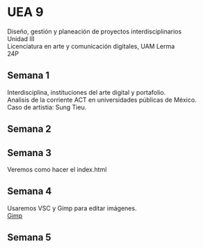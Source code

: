# UEA 9
Diseño, gestión y planeación de proyectos interdisciplinarios  
Unidad III  
Licenciatura en arte y comunicación digitales, UAM Lerma  
24P  
## Semana 1
Interdisciplina, instituciones del arte digital y portafolio.  
Analisis de la corriente ACT en universidades públicas de México.  
Caso de artistia: Sung Tieu.  
## Semana 2

## Semana 3
Veremos como hacer el index.html

## Semana 4
Usaremos VSC y Gimp para editar imágenes.  
[Gimp](https://www.gimp.org/)  

## Semana 5

